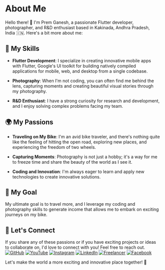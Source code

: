 # About Me

Hello there! 👋 I'm Prem Ganesh, a passionate Flutter developer, photographer, and R&D enthusiast based in Kakinada, Andhra Pradesh, India 🇮🇳. Here's a bit more about me:

## 🔧 My Skills

- **Flutter Development**: I specialize in creating innovative mobile apps with Flutter, Google's UI toolkit for building natively compiled applications for mobile, web, and desktop from a single codebase.

- **Photography**: When I'm not coding, you can often find me behind the lens, capturing moments and creating beautiful visual stories through my photography.

- **R&D Enthusiast**: I have a strong curiosity for research and development, and I enjoy solving complex problems facing my team.

## 🌍 My Passions

- **Traveling on My Bike**: I'm an avid bike traveler, and there's nothing quite like the feeling of hitting the open road, exploring new places, and experiencing the freedom of two wheels.

- **Capturing Moments**: Photography is not just a hobby; it's a way for me to freeze time and share the beauty of the world as I see it.

- **Coding and Innovation**: I'm always eager to learn and apply new technologies to create innovative solutions.

## 🚀 My Goal

My ultimate goal is to travel more, and I leverage my coding and photography skills to generate income that allows me to embark on exciting journeys on my bike.

## 🌟 Let's Connect

If you share any of these passions or if you have exciting projects or ideas to collaborate on, I'd love to connect with you! Feel free to reach out.
[![GitHub](https://img.shields.io/badge/GitHub-premganesh0-blue)](https://github.com/premganesh0)
[![YouTube](https://img.shields.io/badge/YouTube-dustytires-red)](https://www.youtube.com/dustytires)
[![Instagram](https://img.shields.io/badge/Instagram-prem._ganesh-orange)](https://www.instagram.com/prem._ganesh/)
[![LinkedIn](https://img.shields.io/badge/LinkedIn-premganesh--darabala-blue)](https://www.linkedin.com/in/premganesh-darabala-249251221/)
[![Freelancer](https://img.shields.io/badge/Freelancer-premganesh2655-green)](https://www.freelancer.in/u/premganesh2655)
[![Facebook](https://img.shields.io/badge/Facebook-prem.ganesh.522-blue)](https://www.facebook.com/prem.ganesh.522/)


Let's make the world a more exciting and innovative place together! 🚀
